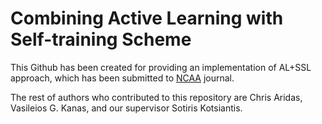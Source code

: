 # Combining Active Learning with Self-training Scheme
This Github has been created for providing an implementation of AL+SSL approach, which has been submitted to [NCAA](https://link.springer.com/journal/521) journal.

The rest of authors who contributed to this repository are Chris Aridas, Vasileios G. Kanas, and our supervisor Sotiris Kotsiantis.
